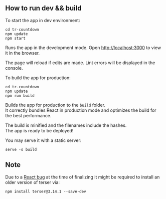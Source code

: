 ## How to run dev && build

To start the app in dev environment:
```
cd tr-countdown
npm update
npm start
```


Runs the app in the development mode.
Open [http://localhost:3000](http://localhost:3000) to view it in the browser.

The page will reload if edits are made.
Lint errors will be displayed in the console.

To build the app for production:
```
cd tr-countdown
npm update
npm run build
```

Builds the app for production to the `build` folder.<br>
It correctly bundles React in production mode and optimizes the build for the best performance.

The build is minified and the filenames include the hashes.<br>
The app is ready to be deployed!

You may serve it with a static server:

```
serve -s build
```

## Note

Due to a [React bug](https://github.com/facebook/create-react-app/issues/6334) at the time of finalizing it might be required to install an older version of terser via:
```
npm install terser@3.14.1 --save-dev
```
